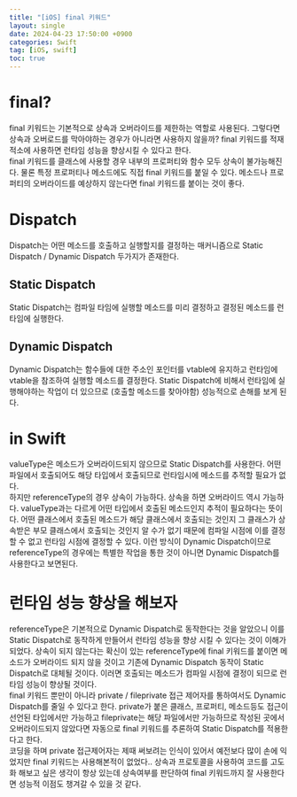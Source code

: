 ```yaml
---
title: "[iOS] final 키워드"
layout: single
date: 2024-04-23 17:50:00 +0900
categories: Swift
tag: [iOS, swift]
toc: true
---
```

 
# final?
final 키워드는 기본적으로 상속과 오버라이드를 제한하는 역할로 사용된다. 그렇다면 상속과 오버로드를 막아야하는 경우가 아니라면 사용하지 않을까? final 키워드를 적재적소에 사용하면 런타임 성능을 향상시킬 수 있다고 한다. <br>
final 키워드를 클래스에 사용할 경우 내부의 프로퍼티와 함수 모두 상속이 불가능해진다. 물론 특정 프로퍼티나 메소드에도 직접 final 키워드를 붙일 수 있다. 메소드나 프로퍼티의 오버라이드를 예상하지 않는다면 final 키워드를 붙이는 것이 좋다.

# Dispatch
Dispatch는 어떤 메소드를 호출하고 실행할지를 결정하는 매커니즘으로 Static Dispatch / Dynamic Dispatch 두가지가 존재한다.

## Static Dispatch
Static Dispatch는 컴파일 타임에 실행할 메소드를 미리 결정하고 결정된 메소드를 런타임에 실행한다. 

## Dynamic Dispatch
Dynamic Dispatch는 함수들에 대한 주소인 포인터를 vtable에 유지하고 런타임에 vtable을 참조하여 실행할 메소드를 결정한다. Static Dispatch에 비해서 런타임에 실행해야하는 작업이 더 있으므로 (호출할 메소드를 찾아야함) 성능적으로 손해를 보게 된다.

# in Swift
valueType은 메소드가 오버라이드되지 않으므로 Static Dispatch를 사용한다. 어떤 파일에서 호출되어도 해당 타입에서 호출되므로 런타임시에 메소드를 추적할 필요가 없다. <br>
하지만 referenceType의 경우 상속이 가능하다. 상속을 하면 오버라이드 역시 가능하다. valueType과는 다르게 어떤 타입에서 호출된 메소드인지 추적이 필요하다는 뜻이다. 어떤 클래스에서 호출된 메소드가 해당 클래스에서 호출되는 것인지 그 클래스가 상속받은 부모 클래스에서 호출되는 것인지 알 수가 없기 때문에 컴파일 시점에 이를 결정할 수 없고 런타임 시점에 결정할 수 있다. 이런 방식이 Dynamic Dispatch이므로 referenceType의 경우에는 특별한 작업을 통한 것이 아니면 Dynamic Dispatch를 사용한다고 보면된다.

# 런타임 성능 향상을 해보자
referenceType은 기본적으로 Dynamic Dispatch로 동작한다는 것을 알았으니 이를 Static Dispatch로 동작하게 만들어서 런타임 성능을 향상 시킬 수 있다는 것이 이해가 되었다. 상속이 되지 않는다는 확신이 있는 referenceType에 final 키워드를 붙이면 메소드가 오버라이드 되지 않을 것이고 기존에 Dynamic Dispatch 동작이 Static Dispatch로 대체될 것이다. 이러면 호출되는 메소드가 컴파일 시점에 결정이 되므로 런타임 성능이 향상될 것이다. <br>
final 키워드 뿐만이 아니라 private / fileprivate 접근 제어자를 통하여서도 Dynamic Dispatch를 줄일 수 있다고 한다. private가 붙은 클래스, 프로퍼티, 메소드등도 접근이 선언된 타입에서만 가능하고 fileprivate는 해당 파일에서만 가능하므로 작성된 곳에서 오버라이드되지 않았다면 자동으로 final 키워드를 추론하여 Static Dispatch를 적용한다고 한다. <br>
코딩을 하며 private 접근제어자는 제때 써보려는 인식이 있어서 예전보다 많이 손에 익었지만 final 키워드는 사용해본적이 없었다.. 상속과 프로토콜을 사용하여 코드를 고도화 해보고 싶은 생각이 항상 있는데 상속여부를 판단하여 final 키워드까지 잘 사용한다면 성능적 이점도 챙겨갈 수 있을 것 같다.